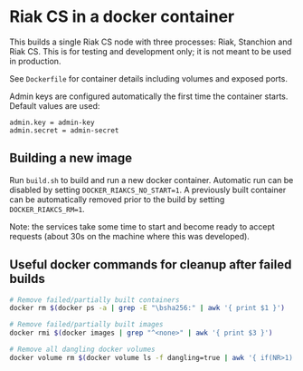 # Riak CS in a docker container

This builds a single Riak CS node with three processes: Riak, Stanchion
and Riak CS. This is for testing and development only; it is not meant
to be used in production.

See `Dockerfile` for container details including volumes and exposed ports.

Admin keys are configured automatically the first time the container starts.
Default values are used:

    admin.key = admin-key
    admin.secret = admin-secret

## Building a new image

Run `build.sh` to build and run a new docker container. Automatic run can be
disabled by setting `DOCKER_RIAKCS_NO_START=1`. A previously built container
can be automatically removed prior to the build by setting `DOCKER_RIAKCS_RM=1`.

Note: the services take some time to start and become ready to accept requests
(about 30s on the machine where this was developed).

## Useful docker commands for cleanup after failed builds

```sh
# Remove failed/partially built containers
docker rm $(docker ps -a | grep -E "\bsha256:" | awk '{ print $1 }')

# Remove failed/partially built images
docker rmi $(docker images | grep "^<none>" | awk '{ print $3 }')

# Remove all dangling docker volumes
docker volume rm $(docker volume ls -f dangling=true | awk '{ if(NR>1) print $2 }')
```
